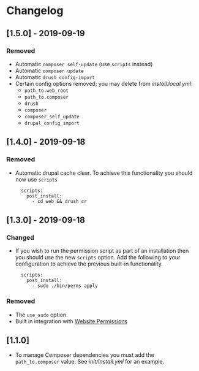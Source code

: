 # Changelog

## [1.5.0] - 2019-09-19

### Removed
- Automatic `composer self-update` (use `scripts` instead)
- Automatic `composer update`
- Automatic `drush config-import`
- Certain config options removed; you may delete from _install.local.yml_:
    - `path_to.web_root`
    - `path_to.composer`
    - `drush`
    - `composer`
    - `composer_self_update`
    - `drupal_config_import`
    
## [1.4.0] - 2019-09-18

### Removed
- Automatic drupal cache clear.  To achieve this functionality you should now use `scripts`

        scripts:
          post_install:
            - cd web && drush cr
  
## [1.3.0] - 2019-09-18
  
### Changed
- If you wish to run the permission script as part of an installation then you should use the new `scripts` option.  Add the following to your configuration to achieve the previous built-in functionality.

        scripts:
          post_install:
            - sudo ./bin/perms apply
  
### Removed
- The `use_sudo` option.
- Built in integration with [Website Permissions](https://github.com/aklump/website-perms)
  
## [1.1.0]

- To manage Composer dependencies you must add the `path_to.composer` value.  See _init/install.yml_ for an example.
